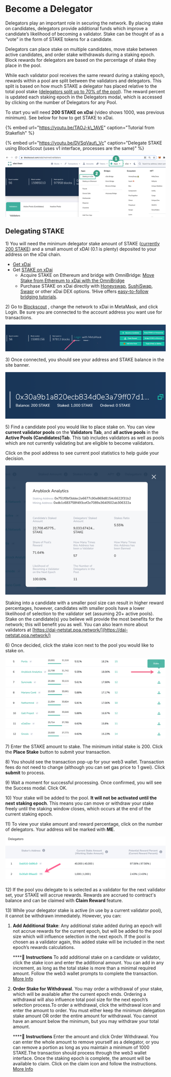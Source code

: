 # Become a Delegator

Delegators play an important role in securing the network. By placing stake on candidates, delegators provide additional funds which improve a candidate’s likelihood of becoming a validator. Stake can be thought of as a “vote” in the form of STAKE tokens for a candidate.

Delegators can place stake on multiple candidates, move stake between active candidates, and order stake withdrawals during a staking epoch. Block rewards for delegators are based on the percentage of stake they place in the pool. 

While each validator pool receives the same reward during a staking epoch, rewards within a pool are split between the validators and delegators. This split is based on how much STAKE a delegator has placed relative to the total pool stake \([delegators split up to 70% of the pool](../../about-xdai/faqs/)\). The reward percent is updated each staking epoch in the Delegators modal, which is accessed by clicking on the number of Delegators for any Pool.

To start you will need **200 STAKE on xDai** \(video shows 1000, was previous minimum\). See below for how to get STAKE to xDai.

{% embed url="https://youtu.be/TAOJ-k\_1AVE" caption="Tutorial from Stakefish" %}

{% embed url="https://youtu.be/DVSqVaut\_Vc" caption="Delegate STAKE using BlockScout \(uses v1 interface, processes are the same\)" %}

![Apps menu to access Staking on xDai](../../.gitbook/assets/staking-1.png)

## **Delegating STAKE**

1\) You will need the minimum delegator stake amount of STAKE \([currently 200 STAKE](https://snapshot.page/#/xdaistake.eth/proposal/QmW87yvqQ64t97wj4woee1dBtX1uQSeED8pCqoW2yk5qWs)\) and a small amount of xDAI \(0.1 is plenty\) deposited to your address on the xDai chain.

* [Get xDai](../../for-users/getting-started-with-xdai.md#2-get-a-little-xdai)
* Get [STAKE on xDai](../stake-token/get-stake/)
  * Acquire STAKE on Ethereum and bridge with OmniBridge: [Move Stake from Ethereum to xDai with the OmniBridge](https://youtu.be/qbuBqur9lcE)
  * Purchase STAKE on xDai directly with [Honeyswap](https://honeyswap.org/#/swap), [SushiSwap](https://app.sushi.com/swap), [Swapr](https://swapr.eth.link/#/swap) or other xDai DEX options. 1Hive offers [easy-to-follow bridging tutorials](https://honeyswap.org/xdai-bridges).

2\) Go to [Blockscout](http://blockscout.com/) , change the network to xDai in MetaMask, and click Login. Be sure you are connected to the account address you want use for transactions.

![](../../.gitbook/assets/login-mm.png)

3\) Once connected, you should see your address and STAKE balance in the site banner.

![](../../.gitbook/assets/address-1.png)

5\) Find a candidate pool you would like to place stake on. You can view **current validator pools** on the **Validators Tab**, and **all active pools** in the **Active Pools \(Candidates\)Tab**. This tab includes validators as well as pools which are not currently validating but are eligible to become validators. 

Click on the pool address to see current pool statistics to help guide your decision. 

![](../../.gitbook/assets/current-pool-example.png)

Staking into a candidate with a smaller pool size can result in higher reward percentages, however, candidates with smaller pools have a lower likelihood of selection to the validator set \(assuming 20+ active pools\). Stake on the candidate\(s\) you believe will provide the most benefits for the network; this will benefit you as well. You can also learn more about validators at [https://dai-netstat.poa.network/](https://dai-netstat.poa.network/)

6\) Once decided, click the stake icon next to the pool you would like to stake on.

![](../../.gitbook/assets/example2.png)

7\) Enter the STAKE amount to stake. The minimum initial stake is 200. Click the **Place Stake** button to submit your transaction.

8\) You should see the transaction pop-up for your web3 wallet. Transaction fees do not need to change \(although you can set gas price to 1 gwei\). Click **submit** to process.

9\) Wait a moment for successful processing. Once confirmed, you will see the Success modal. Click OK.

10\) Your stake will be added to the pool. **It will not be activated until the next staking epoch**. This means you can move or withdraw your stake freely until the staking window closes, which occurs at the end of the current staking epoch.

11\) To view your stake amount and reward percentage, click on the number of delegators. Your address will be marked with **ME**.

![](../../.gitbook/assets/header3.png)

12\) If the pool you delegate to is selected as a validator for the next validator set, your STAKE will accrue rewards. Rewards are accrued to contract's balance and can be claimed with **Claim Reward** feature.

13\) While your delegator stake is active \(in use by a current validator pool\), it cannot be withdrawn immediately. However, you can:

1. **Add Additional Stake**: Any additional stake added during an epoch will not accrue rewards for the current epoch, but will be added to the pool size which will influence selection in the next epoch. If the pool is chosen as a validator again, this added stake will be included in the next epoch’s rewards calculations.  


   \*\*\*\*💎 **Instructions** To add additional stake on a candidate or validator, click the stake icon and enter the additional amount. You can add in any increment, as long as the total stake is more than a minimal required amount. Follow the web3 wallet prompts to complete the transaction. [More Info](staking-operations/add-stake.md)  

2. **Order Stake for Withdrawal**. You may order a withdrawal of your stake, which will be available after the current epoch ends. Ordering a withdrawal will also influence total pool size for the next epoch’s selection process.To order a withdrawal, click the withdrawal icon and enter the amount to order. You must either keep the minimum delegation stake amount OR order the entire amount for withdrawal. You cannot have an amount below the minimum, but you may withdraw your total amount.  


   \*\*\*\*💎 **Instructions** Enter the amount and click Order Withdrawal. You can enter the whole amount to remove yourself as a delegator, or you can remove a portion as long as you maintain a minimum of 1000 STAKE.The transaction should process through the web3 wallet interface. Once the staking epoch is complete, the amount will be available to claim. Click on the claim icon and follow the instructions. [More Info](staking-operations/withdraw-stake.md#ordered-withdrawal)

